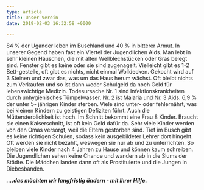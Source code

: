 ```yaml
---
type: article
title: Unser Verein
date: 2019-02-03 16:32:58 +0000

---
```

84 % der Ugander leben im Buschland und 40 % in bitterer Armut. In unserer Gegend haben fast ein Viertel der Jugendlichen Aids. Man lebt in sehr kleinen Häuschen, die mit alten Wellblechstücken oder Gras belegt sind. Fenster gibt es keine oder sie sind zugenagelt. Vielleicht gibt es 1-2 Bett-gestelle, oft gibt es nichts, nicht einmal Wolldecken. Gekocht wird auf 3 Steinen und zwar das, was um das Haus herum wächst. Oft bleibt nichts zum Verkaufen und so ist dann weder Schulgeld da noch Geld für lebenswichtige Medizin. Todesursache Nr. 1 sind Infektionskrankheiten durch unhygienisches Tümpelwasser, Nr. 2 ist Malaria und Nr. 3 Aids. 6,9 % der unter 5- jährigen Kinder sterben. Viele sind unter- oder fehlernährt, was bei kleinen Kindern zu geistigen Defiziten führt. Auch die Müttersterblichkeit ist hoch. Im Schnitt bekommt eine Frau 8 Kinder. Braucht sie einen Kaiserschnitt, ist oft kein Geld dafür da. Sehr viele Kinder werden von den Omas versorgt, weil die Eltern gestorben sind. Tief im Busch gibt es keine richtigen Schulen, sodass kein ausgebildeter Lehrer dort hingeht. Oft werden sie nicht bezahlt, weswegen sie nur ab und zu unterrichten. So bleiben viele Kinder nach 4 Jahren zu Hause und können kaum schreiben. Die Jugendlichen sehen keine Chance und wandern ab in die Slums der Städte. Die Mädchen landen dann oft als Prostituierte und die Jungen in Diebesbanden.

**_....das möchten wir langfristig ändern - mit Ihrer Hilfe._**